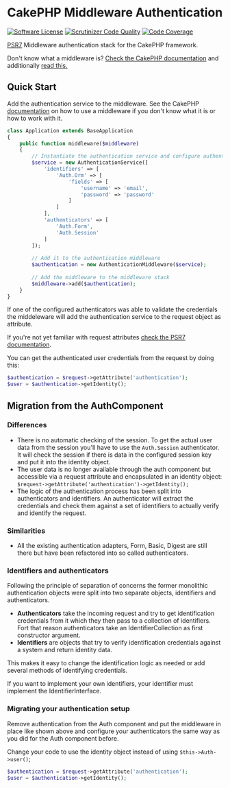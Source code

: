 # CakePHP Middleware Authentication

[![Software License](https://img.shields.io/badge/license-MIT-brightgreen.svg?style=flat-square)](LICENSE.txt) 
[![Scrutinizer Code Quality](https://scrutinizer-ci.com/g/burzum/cakephp-middleware-auth/badges/quality-score.png?b=master)](https://scrutinizer-ci.com/g/burzum/cakephp-middleware-auth/?branch=master) 
[![Code Coverage](https://scrutinizer-ci.com/g/burzum/cakephp-middleware-auth/badges/coverage.png?b=master)](https://scrutinizer-ci.com/g/burzum/cakephp-middleware-auth/?branch=master)

[PSR7](http://www.php-fig.org/psr/psr-7/) Middleware authentication stack for the CakePHP framework.

Don't know what a middleware is? [Check the CakePHP documentation](http://book.cakephp.org/3.0/en/controllers/middleware.html) and additionally [read this.](https://philsturgeon.uk/php/2016/05/31/why-care-about-php-middleware/)

## Quick Start

Add the authentication service to the middleware. See the CakePHP [documentation](http://book.cakephp.org/3.0/en/controllers/middleware.html#) on how to use a middleware if you don't know what it is or how to work with it.

```php
class Application extends BaseApplication
{
    public function middleware($middleware)
    {
        // Instantiate the authentication service and configure authenticators
        $service = new AuthenticationService([
            'identifiers' => [
                'Auth.Orm' => [
                    'fields' => [
                        'username' => 'email',
                        'password' => 'password'
                    ]
                ]
            ],
            'authenticators' => [
                'Auth.Form',
                'Auth.Session'
            ]
        ]);
        
        // Add it to the authentication middleware
        $authentication = new AuthenticationMiddleware($service);
        
        // Add the middleware to the middleware stack
        $middleware->add($authentication);
    }
}
```

If one of the configured authenticators was able to validate the credentials the middeleware will add the authentication service to the request object as attribute.

If you're not yet familiar with request attributes [check the PSR7 documentation](http://www.php-fig.org/psr/psr-7/).

You can get the authenticated user credentials from the request by doing this:

```php
$authentication = $request->getAttribute('authentication');
$user = $authentication->getIdentity();
```

## Migration from the AuthComponent

### Differences

* There is no automatic checking of the session. To get the actual user data from the session you'll have to use the `Auth.Session` authenticator. It will check the session if there is data in the configured session key and put it into the identity object.
* The user data is no longer available  through the auth component but accessible via a request attribute and encapsulated in an identity object: `$request->getAttribute('authentication')->getIdentity();`
* The logic of the authentication process has been split into authenticators and identifiers. An authenticator will extract the credentials and check them against a set of identifiers to actually verify and identify the request.

### Similarities

* All the existing authentication adapters, Form, Basic, Digest are still there but have been refactored into so called authenticators.

### Identifiers and authenticators

Following the principle of separation of concerns the former monolithic authentication objects were split into two separate objects, identifiers and authenticators.
 
* **Authenticators** take the incoming request and try to get identification credentials from it which they then pass to a collection of identifiers. Fort that reason authenticators take an IdentifierCollection as first constructor argument.
* **Identifiers** are objects that try to verify identification credentials against a system and return identity data. 

This makes it easy to change the identification logic as needed or add several methods of identifying credentials.

If you want to implement your own identifiers, your identifier must implement the IdentifierInterface.

### Migrating your authentication setup

Remove authentication from the Auth component and put the middleware in place like shown above and configure your authenticators the same way as you did for the Auth component before.

Change your code to use the identity object instead of using `$this->Auth->user()`;

```php
$authentication = $request->getAttribute('authentication');
$user = $authentication->getIdentity();
```
